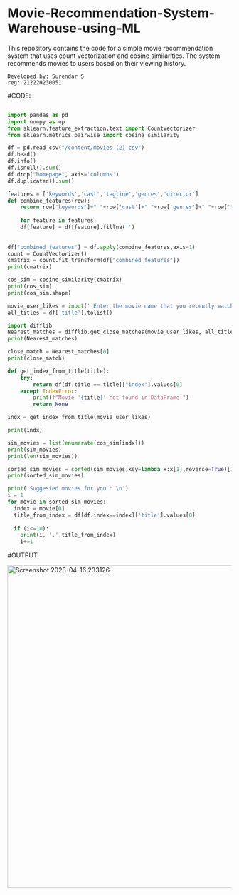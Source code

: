 # Movie-Recommendation-System-Warehouse-using-ML

This repository contains the code for a simple movie recommendation system that uses count vectorization and cosine similarities. The system recommends movies to users based on their viewing history.


```
Developed by: Surendar S
reg: 212220230051
```

#CODE:

```python

import pandas as pd
import numpy as np
from sklearn.feature_extraction.text import CountVectorizer
from sklearn.metrics.pairwise import cosine_similarity

df = pd.read_csv("/content/movies (2).csv")
df.head()
df.info()
df.isnull().sum()
df.drop("homepage", axis='columns')
df.duplicated().sum()

features = ['keywords','cast','tagline','genres','director']
def combine_features(row):
    return row['keywords']+" "+row['cast']+" "+row['genres']+" "+row['tagline']+" "+row['director']
    
    for feature in features:
    df[feature] = df[feature].fillna('')
    
    
df["combined_features"] = df.apply(combine_features,axis=1)
count = CountVectorizer()
cmatrix = count.fit_transform(df["combined_features"])
print(cmatrix)

cos_sim = cosine_similarity(cmatrix)
print(cos_sim)
print(cos_sim.shape)

movie_user_likes = input(' Enter the movie name that you recently watched: ')
all_titles = df['title'].tolist()

import difflib
Nearest_matches = difflib.get_close_matches(movie_user_likes, all_titles)
print(Nearest_matches)

close_match = Nearest_matches[0]
print(close_match)

def get_index_from_title(title):
    try:
        return df[df.title == title]["index"].values[0]
    except IndexError:
        print(f"Movie '{title}' not found in DataFrame!")
        return None

indx = get_index_from_title(movie_user_likes)

print(indx)

sim_movies = list(enumerate(cos_sim[indx]))
print(sim_movies)
print(len(sim_movies))

sorted_sim_movies = sorted(sim_movies,key=lambda x:x[1],reverse=True)[1:]
print(sorted_sim_movies)

print('Suggested movies for you : \n')
i = 1
for movie in sorted_sim_movies:
  index = movie[0]
  title_from_index = df[df.index==index]['title'].values[0]
  
  if (i<=10):
    print(i, '.',title_from_index)
    i+=1

```
#OUTPUT:

<img width="723" alt="Screenshot 2023-04-16 233126" src="https://user-images.githubusercontent.com/75235759/232333462-00117a16-90ee-413c-914b-d7b21feeaf20.png">
